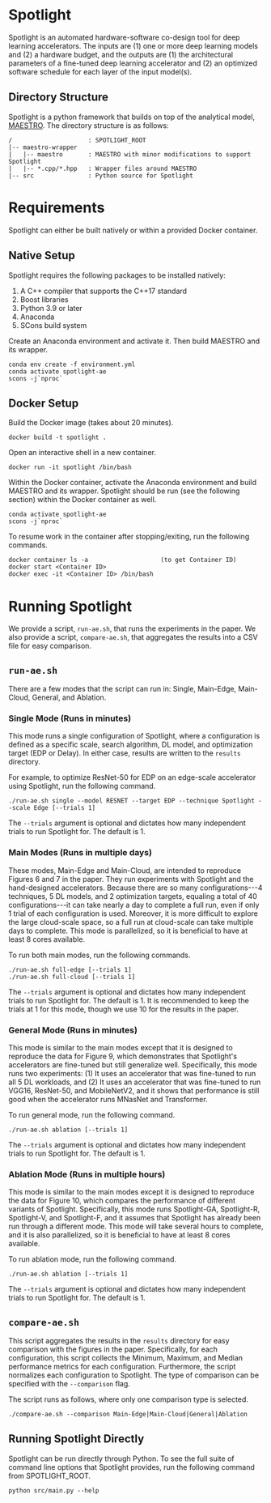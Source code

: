 # Spotlight
Spotlight is an automated hardware-software co-design tool for deep learning
accelerators.  The inputs are (1) one or more deep learning models and (2) a
hardware budget, and the outputs are (1) the architectural parameters of a
fine-tuned deep learning accelerator and (2) an optimized software schedule for
each layer of the input model(s).

## Directory Structure
Spotlight is a python framework that builds on top of the analytical model,
[MAESTRO](https://maestro.ece.gatech.edu/).  The directory structure is as
follows:
```
/                     : SPOTLIGHT_ROOT
|-- maestro-wrapper
|   |-- maestro       : MAESTRO with minor modifications to support Spotlight
|   |-- *.cpp/*.hpp   : Wrapper files around MAESTRO
|-- src               : Python source for Spotlight
```

# Requirements
Spotlight can either be built natively or within a provided Docker container.

## Native Setup
Spotlight requires the following packages to be installed natively:
1. A C++ compiler that supports the C++17 standard
2. Boost libraries
3. Python 3.9 or later
4. Anaconda
5. SCons build system

Create an Anaconda environment and activate it.  Then build MAESTRO and its
wrapper.
```
conda env create -f environment.yml
conda activate spotlight-ae
scons -j`nproc`
```

## Docker Setup
Build the Docker image (takes about 20 minutes).
```
docker build -t spotlight .
```

Open an interactive shell in a new container.
```
docker run -it spotlight /bin/bash
```

Within the Docker container, activate the Anaconda environment and build MAESTRO
and its wrapper.  Spotlight should be run (see the following section) within the
Docker container as well.
```
conda activate spotlight-ae
scons -j`nproc`
```

To resume work in the container after stopping/exiting, run the following
commands.
```
docker container ls -a                    (to get Container ID)
docker start <Container ID>
docker exec -it <Container ID> /bin/bash
```

# Running Spotlight
We provide a script, `run-ae.sh`, that runs the experiments in the paper.  We
also provide a script, `compare-ae.sh`, that aggregates the results into a CSV
file for easy comparison.

## `run-ae.sh`
There are a few modes that the script can run in: Single, Main-Edge, Main-Cloud,
General, and Ablation.

### Single Mode (Runs in minutes)
This mode runs a single configuration of Spotlight, where a configuration is
defined as a specific scale, search algorithm, DL model, and optimization target
(EDP or Delay).  In either case, results are written to the `results` directory.

For example, to optimize ResNet-50 for EDP on an edge-scale accelerator using
Spotlight, run the following command.
```
./run-ae.sh single --model RESNET --target EDP --technique Spotlight --scale Edge [--trials 1]
```

The `--trials` argument is optional and dictates how many independent trials to
run Spotlight for.  The default is 1.

### Main Modes (Runs in multiple days)
These modes, Main-Edge and Main-Cloud, are intended to reproduce Figures 6 and 7
in the paper.  They run experiments with Spotlight and the hand-designed
accelerators.  Because there are so many configurations---4 techniques, 5 DL
models, and 2 optimization targets, equaling a total of 40 configurations---it
can take nearly a day to complete a full run, even if only 1 trial of each
configuration is used.  Moreover, it is more difficult to explore the large
cloud-scale space, so a full run at cloud-scale can take multiple days to
complete.  This mode is parallelized, so it is beneficial to have at least 8
cores available.

To run both main modes, run the following commands.
```
./run-ae.sh full-edge [--trials 1]
./run-ae.sh full-cloud [--trials 1]
```

The `--trials` argument is optional and dictates how many independent trials to
run Spotlight for.  The default is 1.  It is recommended to keep the trials at 1
for this mode, though we use 10 for the results in the paper.

### General Mode (Runs in minutes)
This mode is similar to the main modes except that it is designed to reproduce
the data for Figure 9, which demonstrates that Spotlight's accelerators are
fine-tuned but still generalize well.  Specifically, this mode runs two
experiments: (1) It uses an accelerator that was fine-tuned to run all 5 DL
workloads, and (2) It uses an accelerator that was fine-tuned to run VGG16,
ResNet-50, and MobileNetV2, and it shows that performance is still good when the
accelerator runs MNasNet and Transformer.

To run general mode, run the following command.
```
./run-ae.sh ablation [--trials 1]
```

The `--trials` argument is optional and dictates how many independent trials to
run Spotlight for.  The default is 1.

### Ablation Mode (Runs in multiple hours)
This mode is similar to the main modes except it is designed to reproduce the
data for Figure 10, which compares the performance of different variants of
Spotlight.  Specifically, this mode runs Spotlight-GA, Spotlight-R, Spotlight-V,
and Spotlight-F, and it assumes that Spotlight has already been run through a 
different mode.  This mode will take several hours to complete, and it is also
parallelized, so it is beneficial to have at least 8 cores available.

To run ablation mode, run the following command.
```
./run-ae.sh ablation [--trials 1]
```

The `--trials` argument is optional and dictates how many independent trials to
run Spotlight for.  The default is 1.

## `compare-ae.sh`
This script aggregates the results in the `results` directory for easy
comparison with the figures in the paper.  Specifically, for each configuration,
this script collects the Minimum, Maximum, and Median performance metrics for
each configuration.  Furthermore, the script normalizes each configuration to
Spotlight.  The type of comparison can be specified with the `--comparison`
flag.

The script runs as follows, where only one comparison type is selected.
```
./compare-ae.sh --comparison Main-Edge|Main-Cloud|General|Ablation
```

## Running Spotlight Directly
Spotlight can be run directly through Python.  To see the full suite of command
line options that Spotlight provides, run the following command from
SPOTLIGHT_ROOT.
```
python src/main.py --help
```